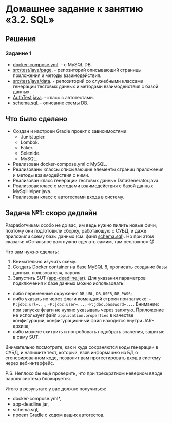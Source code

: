 # Домашнее задание к занятию «3.2. SQL»

## Решения
### Задание 1
 * <a href="https://github.com/Nephedov/9.Automated-Testing/blob/528d137f7f82a9d4e1679de987557aad89c7cc88/docker-compose.yml">docker-compose.yml</a>. - с MySQL DB.
 * <a href="https://github.com/Nephedov/9.Automated-Testing/tree/528d137f7f82a9d4e1679de987557aad89c7cc88/src/test/java/page">src/test/java/page</a>. - репозиторий описывающий страницы приложения и методы взаимодействия.
 * <a href="https://github.com/Nephedov/9.Automated-Testing/tree/528d137f7f82a9d4e1679de987557aad89c7cc88/src/test/java/data">src/test/java/data</a>. - репозиторий со служебными классами генерации тестовых данных и методами взаимодействия с базой данных.
 * <a href="https://github.com/Nephedov/9.Automated-Testing/blob/528d137f7f82a9d4e1679de987557aad89c7cc88/src/test/java/AuthTest.java">AuthTest.java</a>. - класс с автотестами.
 * <a href="https://github.com/Nephedov/9.Automated-Testing/blob/528d137f7f82a9d4e1679de987557aad89c7cc88/schema/schema.sql">schema.sql</a>. - описание схемы DB.
## Что было сделано
  * Создан и настроен Gradle проект с зависимостями:
    * JunitJupier.
    * Lombok.
    * Faker.
    * Selenide.
    * MySQL.
  * Реализован docker-compose.yml с MySQL.
  * Реализованы классы описывающие элементы страниц приложения и методы взаимодействия с ними.
  * Реализован класс генерации тестовых данных DataGenerator.java.
  * Реализовак класс с методами взаимодействия с базой данных MySqlHelper.java.
  * Реализован класс с автотестами входа в систему.

## Задача №1: скоро дедлайн

Разработчикам особо не до вас, им ведь нужно пилить новые фичи, поэтому они подготовили сборку, работающую с СУБД, и даже приложили схему базы данных (см. файл [schema.sql](schema.sql)). Но при этом сказали: «Остальное вам нужно сделать самим, там несложно» 😈

Что вам нужно сделать:
1. Внимательно изучить схему.
1. Создать Docker container на базе MySQL 8, прописать создание базы данных, пользователя, пароля.
1. Запустить SUT ([app-deadline.jar](app-deadline.jar)). Для указания параметров подключения к базе данных можно использовать:
- либо переменные окружения `DB_URL`, `DB_USER`, `DB_PASS`;
- либо указать их через флаги командной строки при запуске: `-P:jdbc.url=...`, `-P:jdbc.user=...`, `-P:jdbc.password=...`. Внимание: при запуске флаги не нужно указывать через запятую. Приложение не использует файл `application.properties` в качестве конфигурации, конфигурационный файл находится внутри JAR-архива;
- либо можете схитрить и попробовать подобрать значения, зашитые в саму SUT.

Внимательно посмотрите, как и куда сохраняются коды генерации в СУБД, и напишите тест, который, взяв информацию из БД о сгенерированном коде, позволит вам протестировать вход в систему через веб-интерфейс.

P.S. Неплохо бы ещё проверить, что при трёхкратном неверном вводе пароля система блокируется.

Итого в результате у вас должно получиться:
* docker-compose.yml*,
* app-deadline.jar,
* schema.sql,
* проект Gradle c кодом ваших автотестов.

